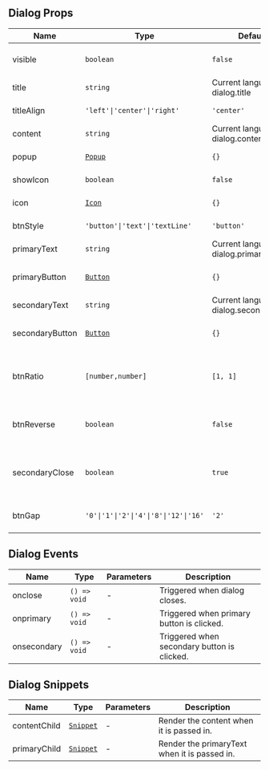 ## Dialog Props

| Name            | Type                                                          | Default                               | Required | Description                                  |
| --------------- | ------------------------------------------------------------- | ------------------------------------- | -------- | -------------------------------------------- |
| visible         | `boolean`                                                     | `false`                               | N        | Whether to show the dialog.                  |
| title           | `string`                                                      | Current language dialog.title         | N        | Title.                                       |
| titleAlign      | `'left'\|'center'\|'right'`                                   | `'center'`                            | N        | Title alignment.                             |
| content         | `string`                                                      | Current language dialog.content       | N        | Content.                                     |
| popup           | [`Popup`](https://stdf.design/#/components?nav=popup&tab=1)   | `{}`                                  | N        | Popup parameters.                            |
| showIcon        | `boolean`                                                     | `false`                               | N        | Whether to show icon.                        |
| icon            | [`Icon`](https://stdf.design/#/components?nav=icon&tab=1)     | `{}`                                  | N        | Icon parameters.                             |
| btnStyle        | `'button'\|'text'\|'textLine'`                                | `'button'`                            | N        | Button style.                                |
| primaryText     | `string`                                                      | Current language dialog.primaryText   | N        | Primary button text.                         |
| primaryButton   | [`Button`](https://stdf.design/#/components?nav=button&tab=1) | `{}`                                  | N        | Primary button parameters.                   |
| secondaryText   | `string`                                                      | Current language dialog.secondaryText | N        | Secondary button text.                       |
| secondaryButton | [`Button`](https://stdf.design/#/components?nav=button&tab=1) | `{}`                                  | N        | Secondary button parameters.                 |
| btnRatio        | `[number,number]`                                             | `[1, 1]`                              | N        | Size ratio of primary and secondary buttons. |
| btnReverse      | `boolean`                                                     | `false`                               | N        | Whether to reverse button positions.         |
| secondaryClose  | `boolean`                                                     | `true`                                | N        | Whether secondary button closes dialog.      |
| btnGap          | `'0'\|'1'\|'2'\|'4'\|'8'\|'12'\|'16'`                         | `'2'`                                 | N        | Gap between buttons.                         |

## Dialog Events

| Name        | Type         | Parameters | Description                                 |
| ----------- | ------------ | ---------- | ------------------------------------------- |
| onclose     | `() => void` | -          | Triggered when dialog closes.               |
| onprimary   | `() => void` | -          | Triggered when primary button is clicked.   |
| onsecondary | `() => void` | -          | Triggered when secondary button is clicked. |

## Dialog Snippets

| Name         | Type                                                                | Parameters | Description                                  |
| ------------ | ------------------------------------------------------------------- | ---------- | -------------------------------------------- |
| contentChild | [`Snippet`](https://svelte.dev/docs/svelte/snippet#Typing-snippets) | -          | Render the content when it is passed in.     |
| primaryChild | [`Snippet`](https://svelte.dev/docs/svelte/snippet#Typing-snippets) | -          | Render the primaryText when it is passed in. |
